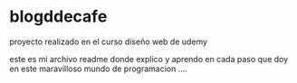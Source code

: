 # blogddecafe
proyecto realizado en el curso diseño web de udemy

este es mi archivo readme donde explico y aprendo en cada paso que doy en este maravilloso mundo de programacion ....

